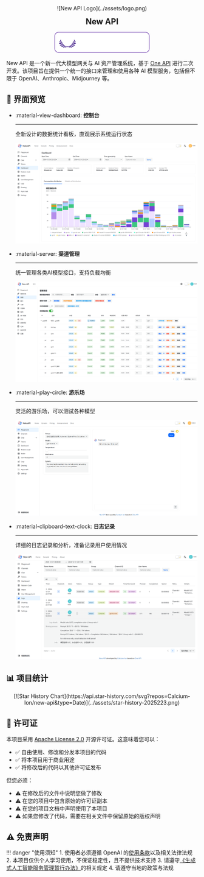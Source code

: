 <div class="text-center" markdown>
  ![New API Logo](../assets/logo.png)

  <strong style="font-size: 1.5em">New API</strong>

  <img src="../assets/trendshift.svg" alt="NewAPI_Trendshift" style="width: 250px; height: 55px;" width="250" height="55"/>

</div>

New API 是一个新一代大模型网关与 AI 资产管理系统，基于 [One API](https://github.com/songquanpeng/one-api) 进行二次开发。该项目旨在提供一个统一的接口来管理和使用各种 AI 模型服务，包括但不限于 OpenAI、Anthropic、Midjourney 等。

## 📸 界面预览

<div class="grid cards" markdown>

-   :material-view-dashboard: __控制台__

    ---

    全新设计的数据统计看板，直观展示系统运行状态

    ![控制台界面](../assets/example_1.png)

-   :material-server: __渠道管理__

    ---

    统一管理各类AI模型接口，支持负载均衡

    ![渠道管理界面](../assets/example_2.png)

-   :material-play-circle: __游乐场__

    ---
    
    灵活的游乐场，可以测试各种模型

    ![游乐场界面](../assets/example_3.png)

-   :material-clipboard-text-clock: __日志记录__

    ---

    详细的日志记录和分析，准备记录用户使用情况

    ![日志记录界面](../assets/example_4.png)

</div>

## 📊 项目统计

<div class="text-center" markdown>
[![Star History Chart](https://api.star-history.com/svg?repos=Calcium-Ion/new-api&type=Date)](../assets/star-history-2025223.png)
</div>

## 📜 许可证

本项目采用 [Apache License 2.0](https://github.com/Calcium-Ion/new-api/blob/main/LICENSE) 开源许可证。这意味着您可以：

- ✅ 自由使用、修改和分发本项目的代码
- ✅ 将本项目用于商业用途
- ✅ 将修改后的代码以其他许可证发布

但您必须：

- ⚠️ 在修改后的文件中说明您做了修改
- ⚠️ 在您的项目中包含原始的许可证副本
- ⚠️ 在您的项目文档中声明使用了本项目
- ⚠️ 如果您修改了代码，需要在相关文件中保留原始的版权声明

## ⚠️ 免责声明

!!! danger "使用须知"
    1. 使用者必须遵循 OpenAI 的[使用条款](https://openai.com/policies/terms-of-use)以及相关法律法规
    2. 本项目仅供个人学习使用，不保证稳定性，且不提供技术支持
    3. 请遵守[《生成式人工智能服务管理暂行办法》](http://www.cac.gov.cn/2023-07/13/c_1690898327029107.htm)的相关规定
    4. 请遵守当地的政策与法规

<style>
.text-center {
  text-align: center;
}
.preview-card {
  margin: 10px;
  padding: 15px;
  border-radius: 8px;
  background-color: var(--md-code-bg-color);
}
.preview-card img {
  border-radius: 4px;
  margin-top: 10px;
}
</style>